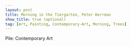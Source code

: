 ```yaml
---
layout: post
title: Morning in the Tiergarten, Peter Herrman
show_title: true (optional)
tag: [Art, Painting, Contemporary-Art, Morning, Trees]
---
```


Pile: Contemporary Art
